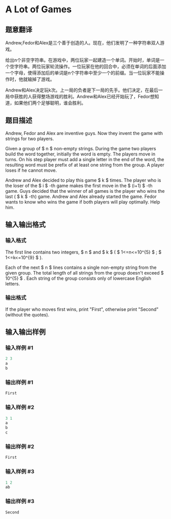 # A Lot of Games

## 题意翻译

Andrew,Fedor和Alex是三个善于创造的人。现在，他们发明了一种字符串双人游戏。

给出n个非空字符串。在游戏中，两位玩家一起建造一个单词。开始时，单词是一个空字符串。两位玩家轮流操作。一位玩家在他的回合中，必须在单词的后面添加一个字母，使得添加后的单词是n个字符串中至少一个的前缀。当一位玩家不能操作时，他就输掉了游戏。

Andrew和Alex决定玩k次。上一局的负者是下一局的先手。他们决定，在最后一局中获胜的人获得整场游戏的胜利。Andrew和Alex已经开始玩了，Fedor想知道，如果他们两个足够聪明，谁会胜利。

## 题目描述

Andrew, Fedor and Alex are inventive guys. Now they invent the game with strings for two players.

Given a group of $ n $ non-empty strings. During the game two players build the word together, initially the word is empty. The players move in turns. On his step player must add a single letter in the end of the word, the resulting word must be prefix of at least one string from the group. A player loses if he cannot move.

Andrew and Alex decided to play this game $ k $ times. The player who is the loser of the $ i $ -th game makes the first move in the $ (i+1) $ -th game. Guys decided that the winner of all games is the player who wins the last ( $ k $ -th) game. Andrew and Alex already started the game. Fedor wants to know who wins the game if both players will play optimally. Help him.

## 输入输出格式

### 输入格式

The first line contains two integers, $ n $ and $ k $ ( $ 1<=n<=10^{5} $ ; $ 1<=k<=10^{9} $ ).

Each of the next $ n $ lines contains a single non-empty string from the given group. The total length of all strings from the group doesn't exceed $ 10^{5} $ . Each string of the group consists only of lowercase English letters.

### 输出格式

If the player who moves first wins, print "First", otherwise print "Second" (without the quotes).

## 输入输出样例

### 输入样例 #1

```cpp
2 3
a
b

```
### 输出样例 #1

```cpp
First

```
### 输入样例 #2

```cpp
3 1
a
b
c

```
### 输出样例 #2

```cpp
First

```
### 输入样例 #3

```cpp
1 2
ab

```
### 输出样例 #3

```cpp
Second

```
